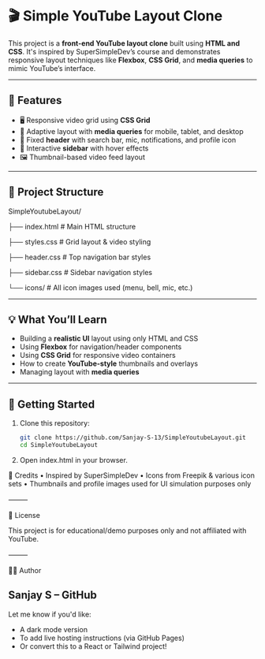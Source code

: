 # 🎬 Simple YouTube Layout Clone

This project is a **front-end YouTube layout clone** built using **HTML and CSS**. It's inspired by SuperSimpleDev’s course and demonstrates responsive layout techniques like **Flexbox**, **CSS Grid**, and **media queries** to mimic YouTube’s interface.

---

## 🔧 Features

- 🖥️ Responsive video grid using **CSS Grid**
- 📱 Adaptive layout with **media queries** for mobile, tablet, and desktop
- 📌 Fixed **header** with search bar, mic, notifications, and profile icon
- 📂 Interactive **sidebar** with hover effects
- 🖼️ Thumbnail-based video feed layout

---

## 📁 Project Structure
SimpleYoutubeLayout/

├── index.html          # Main HTML structure

├── styles.css          # Grid layout & video styling

├── header.css          # Top navigation bar styles

├── sidebar.css         # Sidebar navigation styles

└── icons/              # All icon images used (menu, bell, mic, etc.)


---

## 💡 What You’ll Learn

- Building a **realistic UI** layout using only HTML and CSS
- Using **Flexbox** for navigation/header components
- Using **CSS Grid** for responsive video containers
- How to create **YouTube-style** thumbnails and overlays
- Managing layout with **media queries**

---

## 🚀 Getting Started

1. Clone this repository:
   ```bash
   git clone https://github.com/Sanjay-S-13/SimpleYoutubeLayout.git
   cd SimpleYoutubeLayout

 2.	Open index.html in your browser.


🙌 Credits
	•	Inspired by SuperSimpleDev
	•	Icons from Freepik & various icon sets
	•	Thumbnails and profile images used for UI simulation purposes only

⸻

📄 License

This project is for educational/demo purposes only and not affiliated with YouTube.

⸻

👨‍💻 Author

Sanjay S – GitHub
---

Let me know if you'd like:
- A dark mode version
- To add live hosting instructions (via GitHub Pages)
- Or convert this to a React or Tailwind project!
